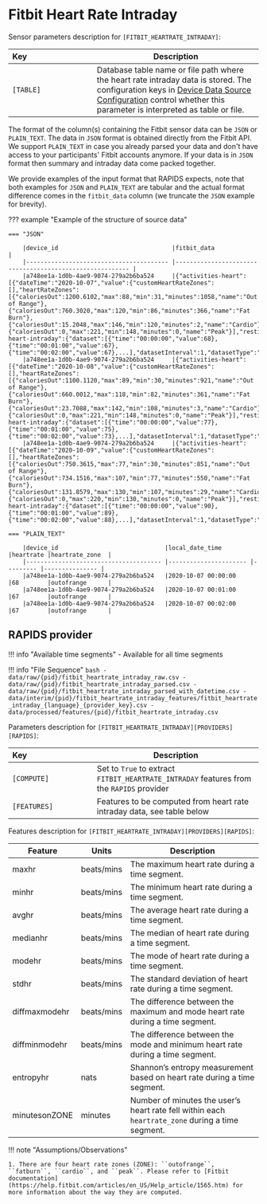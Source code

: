 # Fitbit Heart Rate Intraday

Sensor parameters description for `[FITBIT_HEARTRATE_INTRADAY]`:

|Key&nbsp;&nbsp;&nbsp;&nbsp;&nbsp;&nbsp;&nbsp;&nbsp;&nbsp;&nbsp;&nbsp;&nbsp;&nbsp;&nbsp;&nbsp;&nbsp;&nbsp;&nbsp;&nbsp;&nbsp;&nbsp;&nbsp;&nbsp;&nbsp;&nbsp;&nbsp;&nbsp;&nbsp;&nbsp;            | Description |
|----------------|-----------------------------------------------------------------------------------------------------------------------------------
|`[TABLE]`| Database table name or file path where the heart rate intraday data is stored. The configuration keys in [Device Data Source Configuration](../../setup/configuration/#device-data-source-configuration) control whether this parameter is interpreted as table or file.

The format of the column(s) containing the Fitbit sensor data can be `JSON` or `PLAIN_TEXT`. The data in `JSON` format is obtained directly from the Fitbit API. We support `PLAIN_TEXT` in case you already parsed your data and don't have access to your participants' Fitbit accounts anymore. If your data is in `JSON` format then summary and intraday data come packed together. 

We provide examples of the input format that RAPIDS expects, note that both examples for `JSON` and `PLAIN_TEXT` are tabular and the actual format difference comes in the `fitbit_data` column (we truncate the `JSON` example for brevity).

??? example "Example of the structure of source data"

    === "JSON"

        |device_id                                |fitbit_data                                               |
        |---------------------------------------- |--------------------------------------------------------- |
        |a748ee1a-1d0b-4ae9-9074-279a2b6ba524     |{"activities-heart":[{"dateTime":"2020-10-07","value":{"customHeartRateZones":[],"heartRateZones":[{"caloriesOut":1200.6102,"max":88,"min":31,"minutes":1058,"name":"Out of Range"},{"caloriesOut":760.3020,"max":120,"min":86,"minutes":366,"name":"Fat Burn"},{"caloriesOut":15.2048,"max":146,"min":120,"minutes":2,"name":"Cardio"},{"caloriesOut":0,"max":221,"min":148,"minutes":0,"name":"Peak"}],"restingHeartRate":72}}],"activities-heart-intraday":{"dataset":[{"time":"00:00:00","value":68},{"time":"00:01:00","value":67},{"time":"00:02:00","value":67},...],"datasetInterval":1,"datasetType":"minute"}}
        |a748ee1a-1d0b-4ae9-9074-279a2b6ba524     |{"activities-heart":[{"dateTime":"2020-10-08","value":{"customHeartRateZones":[],"heartRateZones":[{"caloriesOut":1100.1120,"max":89,"min":30,"minutes":921,"name":"Out of Range"},{"caloriesOut":660.0012,"max":118,"min":82,"minutes":361,"name":"Fat Burn"},{"caloriesOut":23.7088,"max":142,"min":108,"minutes":3,"name":"Cardio"},{"caloriesOut":0,"max":221,"min":148,"minutes":0,"name":"Peak"}],"restingHeartRate":70}}],"activities-heart-intraday":{"dataset":[{"time":"00:00:00","value":77},{"time":"00:01:00","value":75},{"time":"00:02:00","value":73},...],"datasetInterval":1,"datasetType":"minute"}}
        |a748ee1a-1d0b-4ae9-9074-279a2b6ba524     |{"activities-heart":[{"dateTime":"2020-10-09","value":{"customHeartRateZones":[],"heartRateZones":[{"caloriesOut":750.3615,"max":77,"min":30,"minutes":851,"name":"Out of Range"},{"caloriesOut":734.1516,"max":107,"min":77,"minutes":550,"name":"Fat Burn"},{"caloriesOut":131.8579,"max":130,"min":107,"minutes":29,"name":"Cardio"},{"caloriesOut":0,"max":220,"min":130,"minutes":0,"name":"Peak"}],"restingHeartRate":69}}],"activities-heart-intraday":{"dataset":[{"time":"00:00:00","value":90},{"time":"00:01:00","value":89},{"time":"00:02:00","value":88},...],"datasetInterval":1,"datasetType":"minute"}}
    
    === "PLAIN_TEXT"

        |device_id                              |local_date_time        |heartrate |heartrate_zone  |
        |-------------------------------------- |---------------------- |--------- |--------------- |
        |a748ee1a-1d0b-4ae9-9074-279a2b6ba524   |2020-10-07 00:00:00    |68        |outofrange      |
        |a748ee1a-1d0b-4ae9-9074-279a2b6ba524   |2020-10-07 00:01:00    |67        |outofrange      |
        |a748ee1a-1d0b-4ae9-9074-279a2b6ba524   |2020-10-07 00:02:00    |67        |outofrange      |


## RAPIDS provider

!!! info "Available time segments"
    - Available for all time segments

!!! info "File Sequence"
    ```bash
    - data/raw/{pid}/fitbit_heartrate_intraday_raw.csv
    - data/raw/{pid}/fitbit_heartrate_intraday_parsed.csv
    - data/raw/{pid}/fitbit_heartrate_intraday_parsed_with_datetime.csv
    - data/interim/{pid}/fitbit_heartrate_intraday_features/fitbit_heartrate_intraday_{language}_{provider_key}.csv
    - data/processed/features/{pid}/fitbit_heartrate_intraday.csv
    ```


Parameters description for `[FITBIT_HEARTRATE_INTRADAY][PROVIDERS][RAPIDS]`:

|Key&nbsp;&nbsp;&nbsp;&nbsp;&nbsp;&nbsp;&nbsp;&nbsp;&nbsp;&nbsp;&nbsp;&nbsp;&nbsp;&nbsp;&nbsp;&nbsp;&nbsp;&nbsp;&nbsp;&nbsp;&nbsp;&nbsp;&nbsp;&nbsp;&nbsp;&nbsp;&nbsp;&nbsp;&nbsp;            | Description |
|----------------|-----------------------------------------------------------------------------------------------------------------------------------
|`[COMPUTE]`  | Set to `True` to extract `FITBIT_HEARTRATE_INTRADAY` features from the `RAPIDS` provider|
|`[FEATURES]` |         Features to be computed from heart rate intraday data, see table below          |


Features description for `[FITBIT_HEARTRATE_INTRADAY][PROVIDERS][RAPIDS]`:

|Feature                    |Units          |Description|
|-------------------------- |-------------- |---------------------------|
|maxhr                      |beats/mins     |The maximum heart rate during a time segment.
|minhr                      |beats/mins     |The minimum heart rate during a time segment.
|avghr                      |beats/mins     |The average heart rate during a time segment.
|medianhr                   |beats/mins     |The median of heart rate during a time segment.
|modehr                     |beats/mins     |The mode of heart rate during a time segment.
|stdhr                      |beats/mins     |The standard deviation of heart rate during a time segment.
|diffmaxmodehr              |beats/mins     |The difference between the maximum and mode heart rate during a time segment.
|diffminmodehr              |beats/mins     |The difference between the mode and minimum heart rate during a time segment.
|entropyhr                  |nats           |Shannon’s entropy measurement based on heart rate during a time segment.
|minutesonZONE              |minutes        |Number of minutes the user’s heart rate fell within each `heartrate_zone` during a time segment.

!!! note "Assumptions/Observations"
    
    1. There are four heart rate zones (ZONE): ``outofrange``, ``fatburn``, ``cardio``, and ``peak``. Please refer to [Fitbit documentation](https://help.fitbit.com/articles/en_US/Help_article/1565.htm) for more information about the way they are computed.
